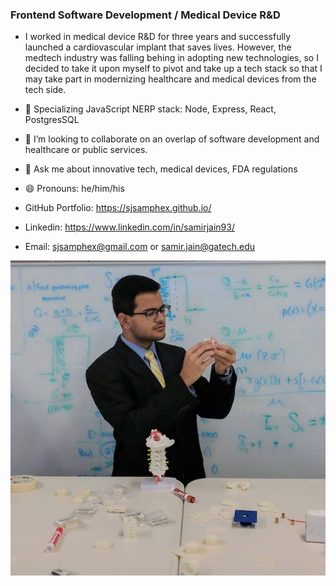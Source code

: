 ### Frontend Software Development / Medical Device R&D

- I worked in medical device R&D for three years and successfully launched a cardiovascular implant that saves lives. However, the medtech industry was falling behing in adopting new technologies, so I decided to take it upon myself to pivot and take up a tech stack so that I may take part in modernizing healthcare and medical devices from the tech side.
- 🔭 Specializing JavaScript NERP stack: Node, Express, React, PostgresSQL
- 👯 I’m looking to collaborate on an overlap of software development and healthcare or public services.
- 💬 Ask me about innovative tech, medical devices, FDA regulations
- 😄 Pronouns: he/him/his

- GitHub Portfolio: https://sjsamphex.github.io/
- Linkedin: https://www.linkedin.com/in/samirjain93/
- Email: sjsamphex@gmail.com or samir.jain@gatech.edu

![Samir_Jain_Spine](https://raw.githubusercontent.com/sjsamphex/sjsamphex/main/images/Samir-Banner.jpg)
